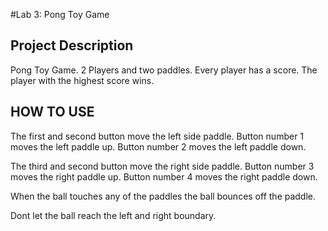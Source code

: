 
#Lab 3: Pong Toy Game
## Project Description 

Pong Toy Game. 2 Players and two paddles. Every player has a score. The player with the highest score wins. 

## HOW TO USE 

The first and second button move the left side paddle. Button number 1 moves the left paddle up. Button number 2 moves the left paddle down.

The third and second button move the right side paddle. Button number 3 moves the right paddle up. Button number 4 moves the right paddle down.

When the ball touches any of the paddles the ball bounces off the paddle.

Dont let the ball reach the left and right boundary.
